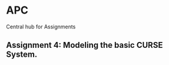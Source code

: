 # APC
Central hub for Assignments

Assignment 4: 
Modeling the basic CURSE System.
--------------------------------------------------------------------
